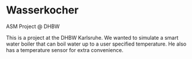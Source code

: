# Wasserkocher
ASM Project @ DHBW

This is a project at the DHBW Karlsruhe. We wanted to simulate a smart water boiler that can boil water up to a user specified temperature. 
He also has a temperature sensor for extra convenience.
